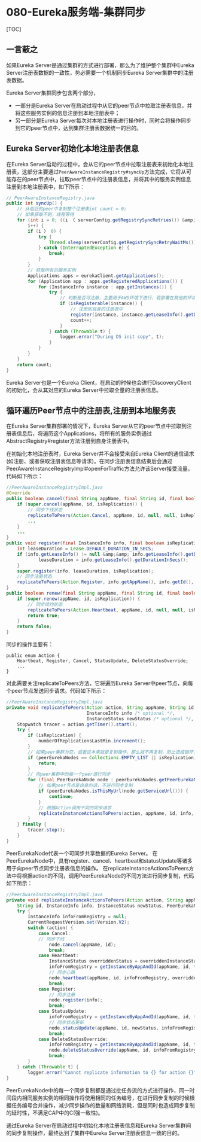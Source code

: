 # 080-Eureka服务端-集群同步

[TOC]

## 一言蔽之

如果Eureka Server是通过集群的方式进行部署，那么为了维护整个集群中Eureka Server注册表数据的一致性，势必需要一个机制同步Eureka Server集群中的注册表数据。

Eureka Server集群同步包含两个部分，

- 一部分是Eureka Server在启动过程中从它的peer节点中拉取注册表信息，并将这些服务实例的信息注册到本地注册表中；
- 另一部分是Eureka Server每次对本地注册表进行操作时，同时会将操作同步到它的peer节点中，达到集群注册表数据统一的目的。

## Eureka Server初始化本地注册表信息

在Eureka Server启动的过程中，会从它的peer节点中拉取注册表来初始化本地注册表，这部分主要通过`PeerAwareInstanceRegistry#syncUp`方法完成，它将从可能存在的peer节点中，拉取peer节点中的注册表信息，并将其中的服务实例信息注册到本地注册表中，如下所示：

```java
// PeerAwareInstanceRegistry.java
public int syncUp() {
    // 从临近的peer中复制整个注册表int count = 0;
    // 如果获取不到，线程等待
    for (int i = 0; ((i 〈 serverConfig.getRegistrySyncRetries()) &amp;&amp; (count == 0));
        i++) {
        if (i 〉 0) {
            try {
                Thread.sleep(serverConfig.getRegistrySyncRetryWaitMs());
            } catch (InterruptedException e) {
                break;
            }
        }
        // 获取所有的服务实例
        Applications apps = eurekaClient.getApplications();
        for (Application app : apps.getRegisteredApplications()) {
            for (InstanceInfo instance : app.getInstances()) {
                try {
                    // 判断是否可注册，主要用于AWS环境下进行，若部署在其他的环境，直接返回true
                    if (isRegisterable(instance)) {
                        // 注册到自身的注册表中
                        register(instance, instance.getLeaseInfo().getDurationInSecs(), true);
                        count++;
                    }
                } catch (Throwable t) {
                    logger.error("During DS init copy", t);
                }
            }
        }
    }
    return count;
}
```

Eureka Server也是一个Eureka Client，在启动的时候也会进行DiscoveryClient的初始化，会从其对应的Eureka Server中拉取全量的注册表信息。

## 循环遍历Peer节点中的注册表,注册到本地服务表

在Eureka Server集群部署的情况下，Eureka Server从它的peer节点中拉取到注册表信息后，将遍历这个Applications，将所有的服务实例通过AbstractRegistry#register方法注册到自身注册表中。

在初始化本地注册表时，Eureka Server并不会接受来自Eureka Client的通信请求(如注册、或者获取注册表信息等请求)。在同步注册表信息结束后会通过PeerAwareInstanceRegistryImpl#openForTraffic方法允许该Server接受流量。代码如下所示：

```java
//PeerAwareInstanceRegistryImpl.java
@Override
public boolean cancel(final String appName, final String id, final boolean isReplication) {
    if (super.cancel(appName, id, isReplication)) {
        // 同步下线状态
        replicateToPeers(Action.Cancel, appName, id, null, null, isReplication);
        ...
    }
    ...
}
public void register(final InstanceInfo info, final boolean isReplication) {
    int leaseDuration = Lease.DEFAULT_DURATION_IN_SECS;
    if (info.getLeaseInfo() != null &amp;&amp; info.getLeaseInfo().getDurationInSecs() 〉 0) {
            leaseDuration = info.getLeaseInfo().getDurationInSecs();
    }
    super.register(info, leaseDuration, isReplication);
    // 同步注册状态
    replicateToPeers(Action.Register, info.getAppName(), info.getId(), info, null, isReplication);
}
public boolean renew(final String appName, final String id, final boolean isReplication) {
    if (super.renew(appName, id, isReplication)) {
        // 同步续约状态
        replicateToPeers(Action.Heartbeat, appName, id, null, null, isReplication);
        return true;
    }
    return false;
}
```

同步的操作主要有：

```
public enum Action {
    Heartbeat, Register, Cancel, StatusUpdate, DeleteStatusOverride;
    ...
}
```

对此需要关注replicateToPeers方法，它将遍历Eureka Server中peer节点，向每个peer节点发送同步请求。代码如下所示：

```java
//PeerAwareInstanceRegistryImpl.java
private void replicateToPeers(Action action, String appName, String id,
                              InstanceInfo info /* optional */,
                              InstanceStatus newStatus /* optional */, boolean isReplication) {
    Stopwatch tracer = action.getTimer().start();
    try {
        if (isReplication) {
            numberOfReplicationsLastMin.increment();
        }
        // 如果peer集群为空，或者这本来就是复制操作，那么就不再复制，防止造成循环复制
        if (peerEurekaNodes == Collections.EMPTY_LIST || isReplication) {
            return;
        }
        // 向peer集群中的每一个peer进行同步
        for (final PeerEurekaNode node : peerEurekaNodes.getPeerEurekaNodes()) {
            // 如果peer节点是自身的话，不进行同步复制
            if (peerEurekaNodes.isThisMyUrl(node.getServiceUrl())) {
                continue;
            }
            // 根据Action调用不同的同步请求
            replicateInstanceActionsToPeers(action, appName, id, info, newStatus, node);
        }
    } finally {
        tracer.stop();
    }
}
```

PeerEurekaNode代表一个可同步共享数据的Eureka Server。
在PeerEurekaNode中，具有register、cancel、heartbeat和statusUpdate等诸多用于向peer节点同步注册表信息的操作。
在replicateInstanceActionsToPeers方法中将根据action的不同，调用PeerEurekaNode的不同方法进行同步复制，代码如下所示：

```java
//PeerAwareInstanceRegistryImpl.java
private void replicateInstanceActionsToPeers(Action action, String appName,
    String id, InstanceInfo info, InstanceStatus newStatus, PeerEurekaNode node) {
    try {
        InstanceInfo infoFromRegistry = null;
        CurrentRequestVersion.set(Version.V2);
        switch (action) {
            case Cancel:
            // 同步下线
                node.cancel(appName, id);
                break;
            case Heartbeat:
                InstanceStatus overriddenStatus = overriddenInstanceStatusMap.get(id);
                infoFromRegistry = getInstanceByAppAndId(appName, id, false);
                // 同步心跳
                node.heartbeat(appName, id, infoFromRegistry, overriddenStatus, false);
                break;
            case Register:
                // 同步注册
                node.register(info);
                break;
            case StatusUpdate:
                infoFromRegistry = getInstanceByAppAndId(appName, id, false);
                // 同步状态更新
                node.statusUpdate(appName, id, newStatus, infoFromRegistry);
                break;
            case DeleteStatusOverride:
                infoFromRegistry = getInstanceByAppAndId(appName, id, false);
                node.deleteStatusOverride(appName, id, infoFromRegistry);
                break;
        }
    } catch (Throwable t) {
        logger.error("Cannot replicate information to {} for action {}", node.getServiceUrl(), action.name(), t);
}
```

PeerEurekaNode中的每一个同步复制都是通过批任务流的方式进行操作，同一时间段内相同服务实例的相同操作将使用相同的任务编号，在进行同步复制的时候根据任务编号合并操作，减少同步操作的数量和网络消耗，但是同时也造成同步复制的延时性，不满足CAP中的C(强一致性)。

通过Eureka Server在启动过程中初始化本地注册表信息和Eureka Server集群间的同步复制操作，最终达到了集群中Eureka Server注册表信息一致的目的。